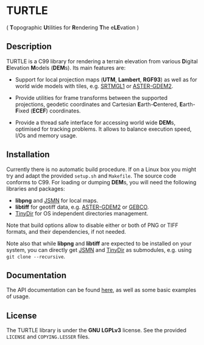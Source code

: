# TURTLE
( **T**opographic **U**tilities for **R**endering **T**he e**LE**vation )

## Description

TURTLE is a C99 library for rendering a terrain elevation from various
**D**igital **E**levation **M**odels (**DEM**s). Its main features are:

* Support for local projection maps (**UTM**, **Lambert**, **RGF93**) as well
as for world wide models with tiles, e.g. [SRTMGL1](https://lpdaac.usgs.gov/node/527)
or [ASTER-GDEM2](https://asterweb.jpl.nasa.gov/gdem.asp).

* Provide utilities for frame transforms between the supported projections,
geodetic coordinates and Cartesian **E**arth-**C**entered, **E**arth-**F**ixed
(**ECEF**) coordinates.

* Provide a thread safe interface for accessing world wide **DEM**s,
optimised for tracking problems. It allows to balance execution speed, I/Os and
memory usage.

## Installation

Currently there is no automatic build procedure. If on a Linux box you might
try and adapt the provided `setup.sh` and `Makefile`. The source code conforms
to C99. For loading or dumping **DEM**s, you will need the following
libraries and packages:

* **libpng** and [JSMN][JSMN] for local maps.
* **libtiff** for geotiff data, e.g. [ASTER-GDEM2](https://asterweb.jpl.nasa.gov/gdem.asp)
  or [GEBCO](http://www.gebco.net/).
* [TinyDir][TinyDir] for OS independent directories management.

Note that build options allow to disable either or both of PNG or TIFF formats,
and their dependencies, if not needed.

Note also that while **libpng** and **libtiff** are expected to be installed
on your system, you can directly get [JSMN][JSMN] and [TinyDir][TinyDir] as
submodules, e.g. using `git clone --recursive`.

[JSMN]: https://github.com/zserge/jsmn
[TinyDIr]: https://github.com/cxong/tinydir

## Documentation

The API documentation can be found
[here](https://niess.github.io/turtle/docs/index.html#HEAD), as well as some
basic examples of usage.

## License

The TURTLE library is  under the **GNU LGPLv3** license. See the provided
`LICENSE` and `COPYING.LESSER` files.
